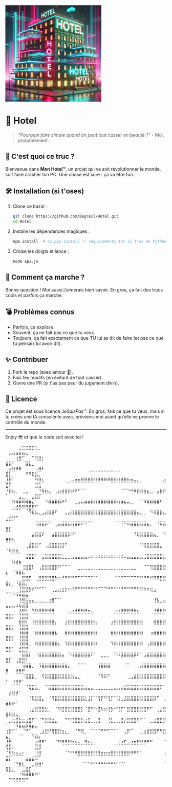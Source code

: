 <img src="./hotel.jpg" alt="Mon Image" width="300">

# 🚀 **Hotel**  

> *"Pourquoi faire simple quand on peut tout casser en beauté ?"* - Moi, probablement.  

## 🎯 **C'est quoi ce truc ?**  

Bienvenue dans **Mon Hotel™**, un projet qui va soit révolutionner le monde, soit faire crasher ton PC. Une chose est sûre : ça va être fun.  

## 🛠 **Installation (si t'oses)**  

1. Clone ce bazar :  
   ```bash
   git clone https://github.com/Bagreil/Hotel.git
   cd Hotel
   ```
2. Installe les dépendances magiques :  
   ```bash
   npm install  # ou pip install -r requirements.txt si t'es en Python, on sait jamais
   ```
3. Croise les doigts et lance :  
   ```bash
   node api.js
   ```

## 🤔 **Comment ça marche ?**  

Bonne question ! Moi aussi j'aimerais bien savoir. En gros, ça fait des trucs cools et parfois ça marche.  

## 💣 **Problèmes connus**  

- Parfois, ça explose.  
- Souvent, ça ne fait pas ce que tu veux.  
- Toujours, ça fait exactement ce que TU lui as dit de faire (et pas ce que tu pensais lui avoir dit).  

## ✨ **Contribuer**  

1. Fork le repo (avec amour 💖).  
2. Fais tes modifs (en évitant de tout casser).  
3. Ouvre une PR (si t'as pas peur du jugement divin).  

## 📜 **Licence**  

Ce projet est sous licence *JeSaisPas™*. En gros, fais ce que tu veux, mais si tu crées une IA consciente avec, préviens-moi avant qu’elle ne prenne le contrôle du monde.  

---

Enjoy 😎 et que le code soit avec toi !


⠀⠀⠀⠀⣠⣶⣶⣶⣶⣦⡀⠀⠀⠀⠀⠀⠀⠀⠀⠀⠀⠀⠀⠀⠀⠀⠀⠀⠀⠀⠀⠀⠀⠀⠀⠀⠀⠀⠀⠀⠀⠀⠀⠀⠀⠀⠀⠀⠀⠀⣠⣴⣶⣶⣶⣄⠀⠀⠀⠀
⠀⠀⠀⢰⣿⠋⠀⠀⠉⢻⣿⡆⠀⠀⠀⠀⠀⠀⠀⠀⠀⠀⠀⠀⠀⠀⠀⠀⠀⠀⠀⠀⠀⠀⠀⠀⠀⠀⠀⠀⠀⠀⠀⠀⠀⠀⠀⠀⠀⣾⣿⠋⠀⠀⠈⣿⣇⣀⠀⠀
⢀⣴⣿⠿⠿⠀⠀⠀⠀⢠⣿⠇⠀⠀⠀⠀⠀⠀⠀⠀⠀⠀⠀⠀⠀⢀⣀⣀⣀⣀⣀⣀⣀⣀⣀⠀⠀⠀⠀⠀⠀⠀⠀⠀⠀⠀⠀⠀⠀⣿⣇⠀⠀⠀⠀⠛⠛⢿⣷⡄
⢸⣿⠁⠀⠀⠀⠀⠀⠀⢻⣿⣆⠀⠀⠀⠀⠀⠀⢀⣀⣤⣶⣶⣿⣿⣿⣿⣿⡿⠿⠿⠿⣿⣿⣿⣿⣿⣷⣶⣤⣄⡀⠀⠀⠀⠀⠀⢀⣴⣿⠟⠀⠀⠀⠀⠀⠀⠀⣻⣷
⠘⣿⣧⡀⠀⢀⣀⠀⠀⠀⠙⢿⣷⣄⠀⢀⣴⣾⣿⣿⡿⠟⠋⠉⠁⠀⠀⠀⠀⠀⠀⠀⠀⠀⠀⠈⠉⠙⠛⠿⣿⣿⣷⣦⣀⠀⣠⣿⡟⠁⠀⠀⠀⣠⣀⠀⠀⣠⣿⡏
⠀⠈⠻⢿⡿⠿⢿⣷⣄⠀⠀⠀⠙⣿⣷⣿⣿⠟⠋⠀⠀⣀⣠⣤⣶⣶⣿⣿⣿⣿⣿⣿⣿⣿⣷⣶⣦⣤⣀⠀⠀⠉⠻⢿⣿⣿⣿⠋⠀⠀⠀⣠⣾⡿⠿⢿⣿⠿⠋⠀
⠀⠀⠀⠀⠀⠀⠀⠙⢿⣷⣄⣠⣾⣿⡿⠋⠀⠀⣠⣴⣿⣿⣿⣿⣿⣿⣿⣿⣿⣿⣿⣿⣿⣿⣿⣿⣿⣿⣿⣿⣶⣄⡀⠀⠙⠿⣿⣿⣦⣠⣾⡿⠋⠀⠀⠀⠀⠀⠀⠀
⠀⠀⠀⠀⠀⠀⠀⠀⠀⢹⣿⣿⡿⠋⠀⢀⣴⣿⣿⣿⣿⣿⡿⠟⠛⠉⠉⠀⠀⠀⠀⠀⠀⠈⠉⠙⠛⠿⣿⣿⣿⣿⣿⣦⡀⠀⠘⢿⣿⣿⣏⠀⠀⠀⠀⠀⠀⠀⠀⠀
⠀⠀⠀⠀⠀⠀⠀⠀⣴⣿⣿⠟⠀⠀⣴⣿⣿⣿⣿⡿⠛⠁⠀⠀⠀⠀⠀⠀⠀⠀⠀⠀⠀⠀⠀⠀⠀⠀⠀⠙⢿⣿⣿⣿⣿⣦⡀⠀⠙⣿⣿⣧⠀⠀⠀⠀⠀⠀⠀⠀
⠀⠀⠀⠀⠀⠀⢀⣾⣿⣿⠋⠀⢠⣾⣿⣿⣿⣿⠋⠀⠀⠀⠀⠀⠀⠀⠀⠀⠀⠀⠀⠀⠀⠀⠀⠀⠀⠀⠀⠀⠀⠙⢿⣿⣿⣿⣿⣄⠀⠈⢿⣿⣷⡀⠀⠀⠀⠀⠀⠀
⠀⠀⠀⠀⠀⠀⣼⣿⣿⠃⠀⣠⣿⣿⣿⣿⣿⣃⣀⣀⣤⣤⣤⣤⣤⠤⠶⠶⠶⠶⠶⠶⠶⠶⠶⠶⠤⣤⣤⣤⣤⣤⣈⣿⣿⣿⣿⣿⣆⠀⠈⢿⣿⣷⠀⠀⠀⠀⠀⠀
⠀⠀⠀⠀⠀⢸⣿⣿⠇⠀⢠⣿⣿⣿⣿⡿⠛⠉⠉⠉⠀⠀⣀⣀⣀⣀⣀⣀⣀⣀⣀⣀⣀⣀⣀⣀⣀⣀⣀⣀⠀⠀⠉⠉⢻⣿⣿⣿⣿⣆⠀⠈⢿⣿⣧⠀⠀⠀⠀⠀
⠀⠀⠀⠀⠀⣿⣿⡏⠀⢠⣿⣿⣿⣿⣿⠷⠶⠞⠛⠛⠛⠋⠉⠉⠉⠉⠉⠉⠀⠀⠀⠀⠀⠈⠉⠉⠉⠉⠉⠉⠙⠛⠛⠛⠾⠿⠿⣿⣿⣿⣆⡀⠘⣿⣿⡄⠀⠀⠀⠀
⠀⠀⠀⠀⢸⣿⣿⡷⠾⠛⠋⠉⠁⠀⢀⣠⣤⣶⡶⠶⠾⠟⠛⠛⠛⠛⠛⠛⠉⠉⠙⠛⠛⠛⠛⠛⠛⠛⠛⠛⠻⠿⠷⠶⢶⣤⠀⠀⠀⠉⠉⠛⠻⠿⣿⣧⠀⠀⠀⠀
⠀⠀⠀⠀⢸⣿⣥⣤⣤⣀⣀⣀⣀⣰⣿⠉⠉⠀⠀⠀⠀⠀⠀⠀⠀⠀⠀⠀⠀⠀⠀⠀⠀⠀⠀⠀⠀⠀⠀⠀⠀⠀⠀⠀⠀⢸⣧⣀⣤⣤⣤⣤⠴⢶⣾⣿⠀⠀⠀⠀
⠀⠀⠀⠀⣼⣿⡇⠀⢹⣿⣿⣿⣿⣿⣿⠀⠀⠀⠀⣠⣴⣾⣿⣿⣿⣶⣄⠀⠀⠀⠀⠀⠀⣠⣶⣿⣿⣿⣿⣷⣦⡀⠀⠀⠀⣸⣿⣿⣿⣿⣿⡇⠀⢸⣿⣿⠀⠀⠀⠀
⠀⠀⠀⠀⣿⣿⡇⠀⢸⣿⣿⣿⣿⣿⣿⡄⠀⠀⣰⣿⣿⣿⣿⣿⣿⣿⣿⣧⠀⠀⠀⠀⣰⣿⣿⣿⣿⣿⣿⣿⣿⣷⠀⠀⠀⣿⣿⣿⣿⣿⣿⡇⠀⢸⣿⣿⠀⠀⠀⠀
⠀⠀⠀⠀⢸⣿⣿⠀⠈⣿⣿⣿⣿⣿⣿⣧⠀⠀⣿⣿⣿⣿⣿⣿⣿⣿⣿⣿⠀⠀⠀⠀⣿⣿⣿⣿⣿⣿⣿⣿⣿⣿⠀⠀⢰⣿⣿⣿⣿⣿⣿⡇⠀⢸⣿⣿⠀⠀⠀⠀
⠀⠀⠀⠀⢸⣿⣿⡀⠀⢿⣿⣿⣿⣿⣿⣿⣆⠀⢹⣿⣿⣿⣿⣿⣿⣿⣿⡿⠀⠀⠀⠀⠹⣿⣿⣿⣿⣿⣿⣿⣿⡿⠀⢠⣿⣿⣿⣿⣿⣿⣿⠁⠀⣾⣿⡿⠀⠀⠀⠀
⠀⠀⠀⠀⠈⣿⣿⡇⠀⠘⣿⣿⣿⣿⣿⣿⣿⣦⠀⠙⢿⣿⣿⣿⣿⣿⠟⠁⠀⣀⣀⡀⠀⠙⠿⣿⣿⣿⣿⡿⠟⠁⣠⣿⣿⣿⣿⣿⣿⣿⡏⠀⢠⣿⣿⠇⠀⠀⠀⠀
⠀⠀⠀⠀⠀⢹⣿⣿⡀⠀⠹⣿⣿⣿⣿⣿⣿⣿⣷⣄⠀⠀⠉⠉⠁⠀⠀⠀⢸⣿⣿⣿⠀⠀⠀⠀⠈⠉⠀⠀⢀⣼⣿⣿⣿⣿⣿⣿⣿⡿⠀⠀⣾⣿⡟⠀⠀⠀⠀⠀
⠀⠀⠀⠀⠀⠈⣿⣿⣷⡀⠀⠻⣿⣿⣿⣿⣿⣿⣿⣿⣷⣤⣀⠀⠀⠀⠀⠀⠈⠻⠿⠋⠀⠀⠀⠀⠀⢀⣠⣾⣿⣿⣿⣿⣿⣿⣿⣿⡿⠁⠀⣸⣿⡿⠁⠀⠀⠀⠀⠀
⠀⠀⠀⠀⠀⠀⠘⢿⣿⣷⡀⠀⠙⣿⣿⣿⣿⣿⣿⣿⣿⣿⣿⣿⣶⣤⣤⣀⣀⣀⣀⣀⣀⣤⣤⡶⣾⣿⣿⣿⣿⣿⣿⣿⣿⣿⣿⠟⠁⠀⣼⣿⡿⠁⠀⠀⠀⠀⠀⠀
⠀⠀⠀⠀⠀⠀⠀⠈⢿⣿⣿⣄⠀⠈⠻⣿⣿⣿⣿⣿⣿⣿⣿⣿⣇⣸⡏⠉⢻⡟⠛⢻⡋⠉⣿⣀⣸⣿⣿⣿⣿⣿⣿⣿⣿⡿⠋⠀⢀⣾⣿⡟⠁⠀⠀⠀⠀⠀⠀⠀
⠀⠀⠀⠀⠀⠀⠀⢀⣴⣿⣿⣿⣷⡀⠀⠈⠻⣿⣿⣿⣿⣿⣿⡇⠈⣿⠛⠓⣿⠷⠶⢾⡷⠚⢻⡏⠁⣿⣿⣿⣿⣿⣿⠟⠋⠀⢀⣴⣿⣿⠿⣿⣦⡀⠀⠀⠀⠀⠀⠀
⠀⣠⣶⣿⣷⣶⣴⣿⠟⠁⠈⠻⣿⣿⣶⣄⠀⠀⠙⠻⢿⣿⣿⡷⣴⣯⣀⣀⣿⠀⠀⢘⣇⣀⣀⣿⡴⣿⣿⣿⠿⠋⠁⠀⣀⣴⣿⣿⡿⠁⠀⠈⠻⣿⣶⡿⢿⣶⣄⠀
⢰⣿⠋⠁⠀⠈⠛⠁⠀⠀⢀⣴⣿⠟⢿⣿⣿⣶⣄⡀⠀⠈⠛⢿⡀⠀⠉⠉⠉⠛⠛⠋⠉⠉⠁⠀⢠⡿⠉⠀⠀⣀⣴⣾⣿⣿⠟⠻⣿⣦⡀⠀⠀⠈⠁⠀⠀⠙⣿⡆
⢸⣿⠀⠀⠀⠀⠀⠀⠀⣴⣿⠟⠁⠀⠀⠈⠛⢿⣿⣿⣷⣦⣤⣀⣻⣦⣄⡀⠀⠀⠀⠀⠀⢀⣠⣴⣏⣠⣴⣶⣿⣿⡿⠟⠋⠀⠀⠀⠈⢻⣿⠆⠀⠀⠀⠀⠀⠀⣽⡿
⠈⢿⣷⣦⣤⡆⠀⠀⠀⢸⣿⠀⠀⠀⠀⠀⠀⠀⠈⠙⠛⠿⣿⣿⣿⣿⣿⣿⣿⣶⣶⣶⣿⣿⣿⣿⣿⣿⠿⠟⠋⠁⠀⠀⠀⠀⠀⠀⢠⣿⡏⠀⠀⠀⠀⣶⣶⣾⠿⠃
⠀⠀⠈⠙⣿⣇⠀⠀⣀⣾⣿⠃⠀⠀⠀⠀⠀⠀⠀⠀⠀⠀⠀⠈⠉⠉⠛⠛⠛⠛⠛⠛⠛⠛⠉⠉⠁⠀⠀⠀⠀⠀⠀⠀⠀⠀⠀⠀⠈⢿⣿⣄⠀⠀⣠⣿⡏⠀⠀⠀
⠀⠀⠀⠀⠈⠻⠿⠿⠿⠛⠁⠀⠀⠀⠀⠀⠀⠀⠀⠀⠀⠀⠀⠀⠀⠀⠀⠀⠀⠀⠀⠀⠀⠀⠀⠀⠀⠀⠀⠀⠀⠀⠀⠀⠀⠀⠀⠀⠀⠀⠙⠻⠿⠿⠿⠋⠀⠀⠀⠀